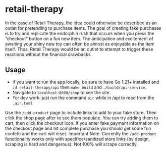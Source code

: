 # retail-therapy


In the case of Retail Therapy, the idea could otherwise be described as an outlet for pretending to purchase items. The goal of creating fake purchases is to try and replicate the endorphin rush that occurs when you press the “checkout” button on a fun new item. The anticipation and excitement of awaiting your shiny new toy can often be almost as enjoyable as the item itself. Thus, Retail Therapy would be an outlet to attempt to trigger these reactions without the financial drawbacks.





## Usage

- If you want to run the app locally, be sure to have Go 1.21+ installed and `cd retail-therapy/api` then `make build` and `./build/api-service`.
- Navigate to `localhost:8080/shop` to see the site.
- For dev work: just run the command `air` while in /api to read from the `.air.toml`
  
Use the `/add-product` page to include links to add to your fake store. Then click the shop page after to see them populate. You can try adding them to cart, then click the checkout icon. If you enter fake payment information on the checkout page and hit complete purchase you should get some fun confetti and the cart will reset.
Important Note: Currently the `/add-product` functionality works only with specifice/sanitized store links (by design, scraping is hard and dangerous). Not 100% will scrape correctly.
